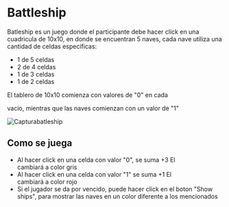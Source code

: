 # Battleship

Batleship es un juego donde el participante debe hacer click en una cuadricula de 10x10,
en donde se encuentran  5 naves, cada nave utiliza una cantidad de celdas especificas: 

* 1 de 5 celdas
* 2 de 4 celdas
* 1 de 3 celdas
* 1 de 2 celdas

El tablero de 10x10 comienza con valores de "0" en cada <div> vacio, mientras que las naves
comienzan con un valor de "1"

![Capturabatleship](https://user-images.githubusercontent.com/63678589/116619019-e82f1200-a90d-11eb-9382-8c3a14ddc101.JPG)


## Como se juega

* Al hacer click en una celda con valor "0", se suma +3
  El <div> cambiará a color gris
* Al hacer click en una celda con valor "1" se suma +1
  El <div> cambiará a color rojo
* Si el jugador se da por vencido, puede hacer click en el boton "Show ships", 
  para mostrar las naves en un color diferente a los mencionados 
